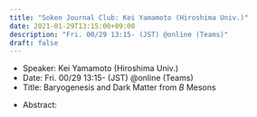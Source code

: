 ```yaml
---
title: "Soken Journal Club: Kei Yamamoto (Hiroshima Univ.)"
date: 2021-01-29T13:15:00+09:00
description: "Fri. 00/29 13:15- (JST) @online (Teams)"
draft: false
---
```


- Speaker:
Kei Yamamoto (Hiroshima Univ.)
- Date:
Fri. 00/29 13:15- (JST) @online (Teams)
- Title:
Baryogenesis and Dark Matter from $B$ Mesons

<!--more-->

- Abstract:

